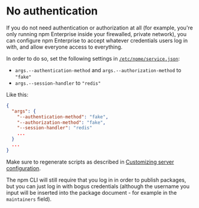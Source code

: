 <!--
title: No authentication
-->

# No authentication

If you do not need authentication or authorization at all (for example, you're
only running npm Enterprise inside your firewalled, private network), you can
configure npm Enterprise to accept whatever credentials users log in with, and
allow everyone access to everything.
 
In order to do so, set the following settings in
[`/etc/npme/service.json`](/enterprise/server-configuration):

  * `args.--authentication-method` and `args.--authorization-method`
to `"fake"`
  * `args.--session-handler` to `"redis"`

Like this:

```json
{
  "args": {
    "--authentication-method": "fake",
    "--authorization-method": "fake",
    "--session-handler": "redis"
    ...
  }
  ...
}
```

Make sure to regenerate scripts as described in
[Customizing server configuration](/enterprise/server-configuration).

The npm CLI will still require that you log in in order to publish
packages, but you can just log in with bogus credentials (although the
username you input will be inserted into the package document - for
example in the `maintainers` field).
